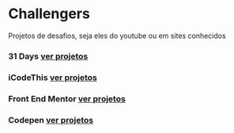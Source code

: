 
# Challengers

Projetos de desafios, seja eles do youtube ou em sites conhecidos

### 31 Days <a href="/31Days31Projects"> ver projetos</a>

### iCodeThis <a href="/iCodeThis"> ver projetos</a>

### Front End Mentor <a href="/front-end-mentor"> ver projetos</a>

### Codepen <a href="https://codepen.io/jardelbrasiliano"> ver projetos</a>
